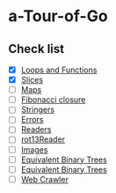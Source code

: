 # a-Tour-of-Go

## Check list

- [x] [Loops and Functions](https://go-tour-jp.appspot.com/flowcontrol/8)
- [x] [Slices](https://go-tour-jp.appspot.com/moretypes/18)
- [ ] [Maps](https://go-tour-jp.appspot.com/moretypes/23)
- [ ] [Fibonacci closure](https://go-tour-jp.appspot.com/moretypes/26)
- [ ] [Stringers](https://go-tour-jp.appspot.com/methods/18)
- [ ] [Errors](https://go-tour-jp.appspot.com/methods/20)
- [ ] [Readers](https://go-tour-jp.appspot.com/methods/22)
- [ ] [rot13Reader](https://go-tour-jp.appspot.com/methods/23)
- [ ] [Images](https://go-tour-jp.appspot.com/methods/25)
- [ ] [Equivalent Binary Trees](https://go-tour-jp.appspot.com/concurrency/7)
- [ ] [Equivalent Binary Trees](https://go-tour-jp.appspot.com/concurrency/8)
- [ ] [Web Crawler](https://go-tour-jp.appspot.com/concurrency/10)
